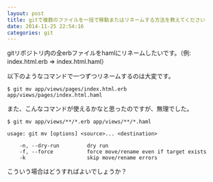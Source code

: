 ```yaml
---
layout: post
title: gitで複数のファイルを一括で移動またはリネームする方法を教えてください
date: 2014-11-25 22:54:16
categories: git
---
```

<!-- {% raw %} -->
<p>gitリポジトリ内の全erbファイルをhamlにリネームしたいです。（例: index.html.erb => index.html.haml）</p>

<p>以下のようなコマンドで一つずつリネームするのは大変です。</p>

<pre><code>$ git mv app/views/pages/index.html.erb app/views/pages/index.html.haml
</code></pre>

<p>また、こんなコマンドが使えるかなと思ったのですが、無理でした。</p>

<pre><code>$ git mv app/views/**/*.erb app/views/**/*.haml

usage: git mv [options] &lt;source&gt;... &lt;destination&gt;

    -n, --dry-run         dry run
    -f, --force           force move/rename even if target exists
    -k                    skip move/rename errors
</code></pre>

<p>こういう場合はどうすればよいでしょうか？</p>
<!-- {% endraw %} -->
